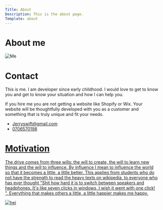 ```yaml
---
Title: About
Description: This is the about page.
Template: about
---
```


<!-- About me
========================== -->

<div class="about-container">
    <h1>About me</h1>
    <picture>
            <source media="(min-width: 668px)" srcset="../portfolio/image/person_doesnt_exist.jpeg&w=400" alt="Me">
            <source media="(min-width: 376px)" srcset="../portfolio/image/person_doesnt_exist.jpeg&w=300" alt="Me"> 
            <img src="../portfolio/assets/img/person_doesnt_exist.jpeg&w=300" alt="Me">
    </picture>
    <div class="intro">
    <h1>Contact</h1>
    <p>
    This is me. I am developer since early childhood. I would love to get to know you and get to know your situation and how I can help you.
    </p>
    <p>
    If you hire me you are not getting a website like Shopify or Wix. Your website will be thoughtfully developed with you as a customer and something that is truly unique and fit your needs.
    </p>
        <ul>
            <li><a href="mailto:jerryswift@gmail.com" alt="mail link">Jerryswift@gmail.com</li>
            <li><a href="tel:0706570198">0706570198</li>
        </ul>
    </div>
<div class="motivation-container">
        <h1>Motivation</h1>
        <p> The drive comes from three wills: the will to create, the will to learn new things and the will to influence. By influence I mean to influence the world so that it becomes a little, a little better. This applies from students who do not have the strength to read the heavy texts on wikipedia, to everyone who has ever thought "Shit how hard it is to switch between speakers and headphones. It's like seven clicks in windows, I wish it went with one click! ". Everything that makes others a little, a little happier makes me happy. </p>
</div>
<picture>
        <source media="(min-width: 668px)" srcset="../portfolio/image/colors.jpg&w=300" alt="Me">
        <source media="(min-width: 376px)" srcset="../portfolio/image/colors.jpg&w=250" alt="Me"> 
        <img src="../portfolio/assets/img/colors.jpg&w=300" alt="hej">
</picture>
</div>




    


